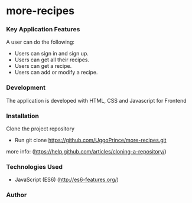# more-recipes
### Key Application Features
A user can do the following:

- Users can sign in and sign up.
- Users can get all their recipes.
- Users can get a recipe.
- Users can add or modify a recipe.

### Development

The application is developed with HTML, CSS and Javascript for Frontend 

### Installation
Clone the project repository

- Run git clone https://github.com/UggoPrince/more-recipes.git

more info: (https://help.github.com/articles/cloning-a-repository/)

### Technologies Used

- JavaScript (ES6) (http://es6-features.org/)

### Author
